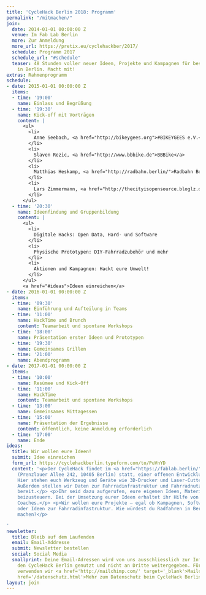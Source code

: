 ```yaml
---
title: 'CycleHack Berlin 2018: Programm'
permalink: "/mitmachen/"
join:
  date: 2014-01-01 00:00:00 Z
  venue: Im Fab Lab Berlin
  more: Zur Anmeldung
  more_url: https://pretix.eu/cyclehackber/2017/
  schedule: Programm 2017
  schedule_url: "#schedule"
  teaser: 48 Stunden voller neuer Ideen, Projekte und Kampagnen für besseres Radfahren
    in Berlin. Macht mit!
extras: Rahmenprogramm
schedule:
- date: 2015-01-01 00:00:00 Z
  items:
  - time: '19:00'
    name: Einlass und Begrüßung
  - time: '19:30'
    name: Kick-off mit Vorträgen
    content: |
      <ul>
        <li>
          Anne Seebach, <a href="http://bikeygees.org">#BIKEYGEES e.V.</a>
        </li>
        <li>
          Slaven Rezic, <a href="http://www.bbbike.de">BBBike</a>
        </li>
        <li>
          Matthias Heskamp, <a href="http://radbahn.berlin/">Radbahn Berlin</a>
        </li>
        <li>
          Lars Zimmermann, <a href="http://thecityisopensource.bloglz.de/hacking-to-create-the-free-sustainable-circular-city/">The City Is Open Source</a>
        </li>
      </ul>
  - time: '20:30'
    name: Ideenfindung und Gruppenbildung
    content: |
      <ul>
        <li>
          Digitale Hacks: Open Data, Hard- und Software
        </li>
        <li>
          Physische Prototypen: DIY-Fahrradzubehör und mehr
        </li>
        <li>
          Aktionen und Kampagnen: Hackt eure Umwelt!
        </li>
      </ul>
      <a href="#ideas">Ideen einreichen</a>
- date: 2016-01-01 00:00:00 Z
  items:
  - time: '09:30'
    name: Einführung und Aufteilung in Teams
  - time: '11:00'
    name: HackTime und Brunch
    content: Teamarbeit und spontane Workshops
  - time: '18:00'
    name: Präsentation erster Ideen und Prototypen
  - time: '19:30'
    name: Gemeinsames Grillen
  - time: '21:00'
    name: Abendprogramm
- date: 2017-01-01 00:00:00 Z
  items:
  - time: '10:00'
    name: Resümee und Kick-Off
  - time: '11:00'
    name: HackTime
    content: Teamarbeit und spontane Workshops
  - time: '13:00'
    name: Gemeinsames Mittagessen
  - time: '15:00'
    name: Präsentation der Ergebnisse
    content: öffentlich, keine Anmeldung erforderlich
  - time: '17:00'
    name: Ende
ideas:
  title: Wir wollen eure Ideen!
  submit: Idee einreichen
  form_url: https://cyclehackberlin.typeform.com/to/PuVnYD
  content: '<p>Der CycleHack findet im <a href="https://fablab.berlin/">Fab Lab Berlin</a>
    (Prenzlauer Allee 242, 10405 Berlin) statt, einer offenen Entwicklungswerkstatt.
    Hier stehen euch Werkzeug und Geräte wie 3D-Drucker und Laser-Cutter zur Verfügung.
    Außerdem stellen wir Daten zur Fahrradinfrastruktur und Fahrradnutzung in Berlin
    bereit.</p> <p>Ihr seid dazu aufgerufen, eure eigenen Ideen, Materialien und Werkzeuge
    beizusteuern. Bei der Umsetzung eurer Ideen erhaltet ihr Hilfe von sachkundigen
    Coaches.</p> <p>Wir wollen eure Projekte – egal ob Kampagnen, Software, Produkte
    oder Ideen zur Fahrradinfastruktur. Wie würdest du Radfahren in Berlin besser
    machen?</p>

'
newsletter:
  title: Bleib auf dem Laufenden
  email: Email-Addresse
  submit: Newsletter bestellen
  social: Social Media
  smallprint: Deine Email-Adressen wird von uns ausschliesslich zur Information über
    den CycleHack Berlin genutzt und nicht an Dritte weitergegeben. Für diesen Verteiler
    verwenden wir <a href='http://mailchimp.com/' target='_blank'>Mailchimp</a>.<br/><a
    href='/datenschutz.html'>Mehr zum Datenschutz beim CycleHack Berlin</a>
layout: join
---
```



